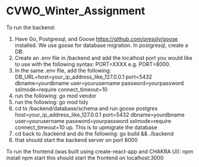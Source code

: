 # CVWO_Winter_Assignment

To run the backend:
1. Have Go, Postgresql, and Goose https://github.com/pressly/goose installed. We use goose for database migration. In postgresql, create a DB.
2. Create an .env file in /backend and add the localhost port you would like to use with the following syntax: PORT=XXXX e.g. PORT=8000.
3. In the same .env file, add the following: DB_URL=host=your_ip_address_like_127.0.0.1 port=5432 dbname=yourdbname user=yourusername password=yourpassword sslmode=require connect_timeout=10
4. run the following: go mod vendor
5. run the following: go mod tidy
6. cd to /backend/database/schema and run goose postgres host=your_ip_address_like_127.0.0.1 port=5432 dbname=yourdbname user=yourusername password=yourpassword sslmode=require connect_timeout=10 up. This is to upmigrate the database
7. cd back to /backend and do the following: go build && ./backend
8. that should start the backend server on port 8000

To run the frontend (was built using create-react-app and CHAKRA UI):
npm install
npm start
this should start the frontend on localhost:3000

